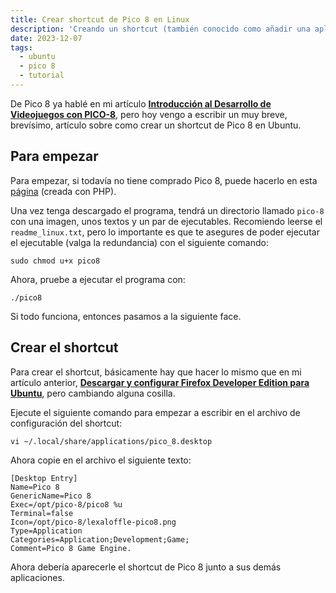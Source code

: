 ```yaml
---
title: Crear shortcut de Pico 8 en Linux
description: 'Creando un shortcut (también conocido como añadir una aplicación al menú de aplicaciones) de Pico 8 en Linux.'
date: 2023-12-07
tags:
  - ubuntu
  - pico 8
  - tutorial
---
```


De Pico 8 ya hablé en mi artículo [**Introducción al Desarrollo de Videojuegos con PICO-8**](https://neolorem.dev/blog/introduccion-al-desarrollo-de-videojuegos-con-pico8), pero hoy vengo a escribir un muy breve, brevísimo, artículo sobre como crear un shortcut de Pico 8 en Ubuntu.

## Para empezar

Para empezar, si todavía no tiene comprado Pico 8, puede hacerlo en esta [página](https://www.lexaloffle.com/pico-8.php?#getpico8) (creada con PHP).

Una vez tenga descargado el programa, tendrá un directorio llamado `pico-8` con una imagen, unos textos y un par de ejecutables. Recomiendo leerse el `readme_linux.txt`, pero lo importante es que te asegures de poder ejecutar el ejecutable (valga la redundancia) con el siguiente comando:

```
sudo chmod u+x pico8
```

Ahora, pruebe a ejecutar el programa con:

```
./pico8
```

Si todo funciona, entonces pasamos a la siguiente face.

## Crear el shortcut

Para crear el shortcut, básicamente hay que hacer lo mismo que en mi artículo anterior, [**Descargar y configurar Firefox Developer Edition para Ubuntu**](https://neolorem.dev/blog/firefox-developer-edition-para-ubuntu), pero cambiando alguna cosilla.

Ejecute el siguiente comando para empezar a escribir en el archivo de configuración del shortcut:

```
vi ~/.local/share/applications/pico_8.desktop
```

Ahora copie en el archivo el siguiente texto:

```
[Desktop Entry]
Name=Pico 8
GenericName=Pico 8
Exec=/opt/pico-8/pico8 %u
Terminal=false
Icon=/opt/pico-8/lexaloffle-pico8.png
Type=Application
Categories=Application;Development;Game;
Comment=Pico 8 Game Engine.
```

Ahora debería aparecerle el shortcut de Pico 8 junto a sus demás aplicaciones.
